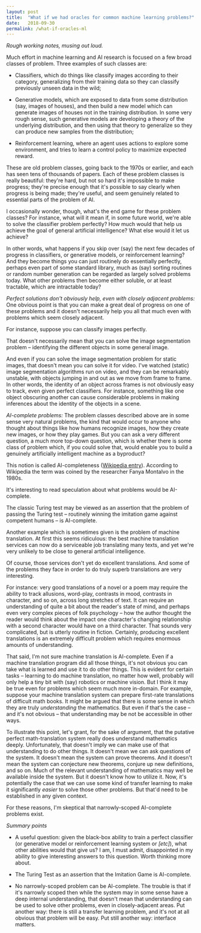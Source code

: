 ```yaml
---
layout: post
title:  "What if we had oracles for common machine learning problems?"
date:   2018-09-30
permalink: /what-if-oracles-ml
---
```


_Rough working notes, musing out loud._

Much effort in machine learning and AI research is focused on a few
broad classes of problem.  Three examples of such classes are:

+ Classifiers, which do things like classify images according to their
  category, generalizing from their training data so they can classify
  previously unseen data in the wild;

+ Generative models, which are exposed to data from some distribution
  (say, images of houses), and then build a new model which can
  generate images of houses not in the training distribution. In some
  very rough sense, such generative models are developing a theory of
  the underlying distribution, and then using that theory to
  generalize so they can produce new samples from the distribution;

+ Reinforcement learning, where an agent uses actions to explore some
  environment, and tries to learn a control policy to maximize
  expected reward.

These are old problem classes, going back to the 1970s or earlier, and
each has seen tens of thousands of papers.  Each of these problem
classes is really beautiful: they're hard, but not so hard it's
impossible to make progress; they're precise enough that it's possible
to say clearly when progress is being made; they're useful, and seem
genuinely related to essential parts of the problem of AI.

I occasionally wonder, though, what's the end game for these problem
classes? For instance, what will it mean if, in some future world,
we're able to solve the classifier problem perfectly?  How much would
that help us achieve the goal of general artificial intelligence? What
else would it let us achieve?

In other words, what happens if you skip over (say) the next few
decades of progress in classifiers, or generative models, or
reinforcement learning? And they become things you can just routinely
do essentially perfectly, perhaps even part of some standard library,
much as (say) sorting routines or random number generation can be
regarded as largely solved problems today. What other problems then
become either soluble, or at least tractable, which are intractable
today?

*Perfect solutions don't obviously help, even with closely adjacent
problems:* One obvious point is that you can make a great deal of
progress on one of these problems and it doesn't necessarily help you
all that much even with problems which seem closely adjacent.

For instance, suppose you can classify images perfectly.

That doesn't necessarily mean that you can solve the image
segmentation problem &ndash; identifying the different objects in some
general image.

And even if you can solve the image segmentation problem for static
images, that doesn't mean you can solve it for video. I've watched
(static) image segmentation algorithms run on video, and they can be
remarkably unstable, with objects jumping in and out as we move from
frame to frame.  In other words, the identity of an object across
frames is not obviously easy to track, even given perfect
classifiers. For instance, something like one object obscuring another
can cause considerable problems in making inferences about the
identity of the objects in a scene.

*AI-complete problems:* The problem classes described above are in
some sense very natural problems, the kind that would occur to anyone
who thought about things like how humans recognize images, how they
create new images, or how they play games. But you can ask a very
different question, a much more top-down question, which is whether
there is some class of problem which, if you could solve that, would
enable you to build a genuinely artificially intelligent machine as a
byproduct?

This notion is called AI-completeness
([Wikipedia entry](https://en.wikipedia.org/wiki/AI-complete)). According to Wikipedia the term was coined by
the researcher Fanya Montalvo in the 1980s.

It's interesting to read speculation about what problems would be
AI-complete.

The classic Turing test may be viewed as an assertion that the problem
of passing the Turing test &ndash; routinely winning the imitation
game against competent humans &ndash; is AI-complete.

Another example which is sometimes given is the problem of machine
translation. At first this seems ridiculous: the best machine
translation services can now do a serviceable job translating many
texts, and yet we're very unlikely to be close to general artificial
intelligence.

Of course, those services don't yet do excellent translations. And
some of the problems they face in order to do truly superb
translations are very interesting. 

For instance: very good translations of a novel or a poem may require
the ability to track allusions, word-play, contrasts in mood,
contrasts in character, and so on, across long stretches of text. It
can require an understanding of quite a bit about the reader's state
of mind, and perhaps even very complex pieces of folk psychology
&ndash; how the author thought the reader would think about the impact
one character's changing relationship with a second character would
have on a third character.  That sounds very complicated, but is
utterly routine in fiction.  Certainly, producing excellent
translations is an extremely difficult problem which requires enormous
amounts of understanding.

That said, I'm not sure machine translation is AI-complete. Even if a
machine translation program did all those things, it's not obvious you
can take what is learned and use it to do other things. This is
evident for certain tasks &ndash; learning to do machine translation,
no matter how well, probably will only help a tiny bit with (say)
robotics or machine vision. But I think it may be true even for
problems which seem much more in-domain. For example, suppose your
machine translation system can prepare first-rate translations of
difficult math books. It might be argued that there is some sense in
which they are truly _understanding_ the mathematics. But even if
that's the case &ndash; and it's not obvious &ndash; that
understanding may be not be accessible in other ways.

To illustrate this point, let's grant, for the sake of argument, that
the putative perfect math-translation system really does understand
mathematics deeply. Unfortunately, that doesn't imply we can make use
of that understanding to do other things. It doesn't mean we can ask
questions of the system. It doesn't mean the system can prove
theorems. And it doesn't mean the system can conjecture new theorems,
conjure up new definitions, and so on. Much of the relevant
understanding of mathematics may well be available inside the
system. But it doesn't know how to utilize it. Now, it's potentially
the case that we can use some kind of transfer learning to make it
significantly _easier_ to solve those other problems.  But that'd need
to be established in any given context.

For these reasons, I'm skeptical that narrowly-scoped AI-complete
problems exist.

*Summary points*

+ A useful question: given the black-box ability to train a perfect
  classifier (or generative model or reinforcement learning system or
  _[etc]_), what other abilities would that give us?  I am, I must
  admit, disappointed in my ability to give interesting answers to
  this question. Worth thinking more about.

+ The Turing Test as an assertion that the Imitation Game is
  AI-complete.

+ No narrowly-scoped problem can be AI-complete. The trouble is that
  if it's narrowly scoped then while the system may in some sense have
  a deep internal understanding, that doesn't mean that understanding
  can be used to solve other problems, even in closely-adjacent areas.
  Put another way: there is still a transfer learning problem, and
  it's not at all obvious that problem will be easy.  Put still
  another way: interface matters.


